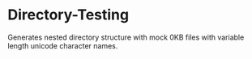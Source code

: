 # Directory-Testing
Generates nested directory structure with mock 0KB files with variable length unicode character names.
